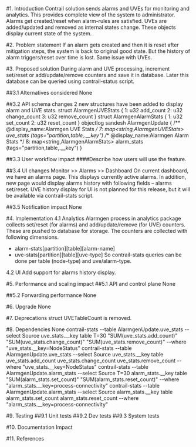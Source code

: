 
#1. Introduction
Contrail solution sends alarms and UVEs for monitoring and analytics. This provides complete view of the system to administrator. Alarms get created/reset when alarm-rules are satisfied. UVEs are added/updated and removed as internal states change. These objects display current state of the system.

#2. Problem statement
If an alarm gets created and then it is reset after mitigation steps, the system is back to original good state. But the history of alarm triggers/reset over time is lost. Same issue with UVEs.

#3. Proposed solution
During alarm and UVE processing, increment set/reset or add/update/remove counters and save it in database. Later this database can be queried using contrail-status script.

##3.1 Alternatives considered
None

##3.2 API schema changes
2 new structures have been added to display alarm and UVE stats.
struct AlarmgenUVEStats {
    1: u32                      add_count
    2: u32                      change_count
    3: u32                      remove_count
}
struct AlarmgenAlarmStats {
    1: u32                      set_count
    2: u32                      reset_count
}
objectlog sandesh AlarmgenUpdate {
     /** @display_name:Alarmgen UVE Stats */
    7: map<string,AlarmgenUVEStats>    uve_stats   (tags="partition,table,.__key")
    /** @display_name:Alarmgen Alarm Stats */
    8: map<string,AlarmgenAlarmStats>  alarm_stats (tags="partition,table,.__key")
}

##3.3 User workflow impact
####Describe how users will use the feature.

##3.4 UI changes
Monitor >> Alarms >> Dashboard
On current dashboard, we have an alarms page. This displays currently active alarms. In addition, new page would display alarms history with following fields – alarms set/reset.
UVE history display for UI is not planned for this release, but it will be available via contrail-stats script.


##3.5 Notification impact
None

#4. Implementation
4.1 Analytics
Alarmgen process in analytics package collects set/reset (for alarms) and add/update/remove (for UVE) counters. These are pushed to database for storage. The counters are collected with following dimensions.
- alarm-stats[partition][table][alarm-name]
- uve-stats[partition][table][uve-type]
So contrail-stats queries can be done per table (node-type) and uve/alarm-type.

4.2 UI
Add support for alarms history display. 


#5. Performance and scaling impact
##5.1 API and control plane
None

##5.2 Forwarding performance
None

#6. Upgrade
None

#7. Deprecations
struct UVETableCount is removed.

#8. Dependencies
None
contrail-stats --table AlarmgenUpdate.uve_stats
               --select Source uve_stats.__key table T=30 "SUM(uve_stats.add_count)" "SUM(uve_stats.change_count)" "SUM(uve_stats.remove_count)"
               --where "uve_stats.__key=NodeStatus"
contrail-stats --table AlarmgenUpdate.uve_stats
               --select Source uve_stats.__key table uve_stats.add_count uve_stats.change_count uve_stats.remove_count
               --where "uve_stats.__key=NodeStatus"
contrail-stats --table AlarmgenUpdate.alarm_stats
               --select Source T=30 alarm_stats.__key table "SUM(alarm_stats.set_count)" "SUM(alarm_stats.reset_count)"
               --where "alarm_stats.__key=process-connectivity"
contrail-stats --table AlarmgenUpdate.alarm_stats
               --select Source alarm_stats.__key table alarm_stats.set_count alarm_stats.reset_count
               --where "alarm_stats.__key=process-connectivity"

#9. Testing
##9.1 Unit tests
##9.2 Dev tests
##9.3 System tests

#10. Documentation Impact

#11. References
